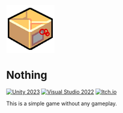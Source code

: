 ![Icon](/Assets/_/Icon/ico128.png)
# Nothing

[![Unity 2023](https://img.shields.io/badge/2023-%2523000000.svg?style=plastic&logo=unity&logoColor=white&label=Unity&labelColor=black&color=gray)](#)
[![Visual Studio 2022](https://img.shields.io/badge/2022-gray.svg?style=plastic&logo=visual-studio&logoColor=white&label=Visual%20Studio&labelColor=5C2D91)](#)
[![Itch.io](https://img.shields.io/badge/Itch.io-%23FF0B34.svg?style=plastic&logo=Itch.io&logoColor=white)](https://banszky.itch.io/nothing)

This is a simple game without any gameplay.
